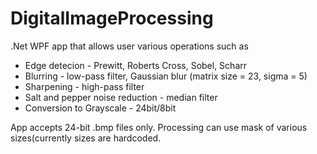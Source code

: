 # DigitalImageProcessing
.Net WPF app that allows user various operations such as
- Edge detecion - Prewitt, Roberts Cross, Sobel, Scharr
- Blurring - low-pass filter, Gaussian blur (matrix size = 23, sigma = 5)
- Sharpening - high-pass filter
- Salt and pepper noise reduction - median filter
- Conversion to Grayscale - 24bit/8bit

App accepts 24-bit .bmp files only.
Processing can use mask of various sizes(currently sizes are hardcoded.
